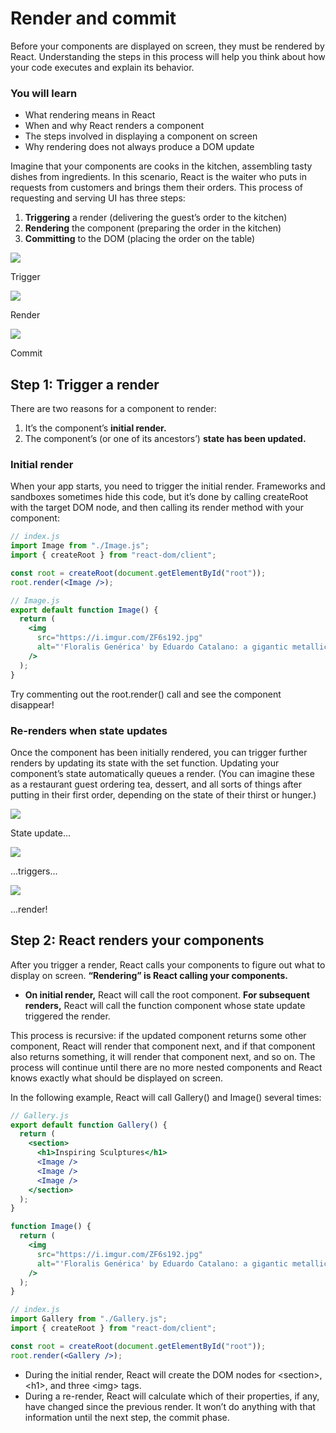 # Render and commit

Before your components are displayed on screen,
they must be rendered by React.
Understanding the steps in this process
will help you think about
how your code executes and explain its behavior.

### You will learn

- What rendering means in React
- When and why React renders a component
- The steps involved in displaying a component on screen
- Why rendering does not always produce a DOM update

Imagine that
your components are cooks in the kitchen,
assembling tasty dishes from ingredients.
In this scenario,
React is the waiter
who puts in requests from customers
and brings them their orders.
This process of requesting and serving UI has three steps:

1. <b>Triggering</b> a render
   (delivering the guest’s order to the kitchen)
2. <b>Rendering</b> the component
   (preparing the order in the kitchen)
3. <b>Committing</b> to the DOM
   (placing the order on the table)

![](https://react.dev/images/docs/illustrations/i_render-and-commit1.png)

Trigger

![](https://react.dev/images/docs/illustrations/i_render-and-commit2.png)

Render

![](https://react.dev/images/docs/illustrations/i_render-and-commit3.png)

Commit

## Step 1: Trigger a render

There are two reasons for a component to render:

1. It’s the component’s <b>initial render.</b>
2. The component’s (or one of its ancestors’) <b>state has been updated.</b>

### Initial render

When your app starts,
you need to trigger the initial render.
Frameworks and sandboxes
sometimes hide this code,
but it’s done by calling createRoot with the target DOM node,
and then calling its render method with your component:

```jsx
// index.js
import Image from "./Image.js";
import { createRoot } from "react-dom/client";

const root = createRoot(document.getElementById("root"));
root.render(<Image />);

// Image.js
export default function Image() {
  return (
    <img
      src="https://i.imgur.com/ZF6s192.jpg"
      alt="'Floralis Genérica' by Eduardo Catalano: a gigantic metallic flower sculpture with reflective petals"
    />
  );
}
```

Try commenting out the root.render() call
and see the component disappear!

### Re-renders when state updates

Once the component has been initially rendered,
you can trigger further renders
by updating its state with the set function.
Updating your component’s state automatically queues a render.
(You can imagine these
as a restaurant guest ordering
tea, dessert, and all sorts of things after putting in their first order,
depending on the state of their thirst or hunger.)

![](https://react.dev/images/docs/illustrations/i_rerender1.png)

State update...

![](https://react.dev/images/docs/illustrations/i_rerender2.png)

...triggers...

![](https://react.dev/images/docs/illustrations/i_rerender3.png)

...render!

## Step 2: React renders your components

After you trigger a render,
React calls
your components to figure out
what to display on screen.
<b>“Rendering” is
React calling your components.</b>

- <b>On initial render,</b>
  React will call the root component.
  <b>For subsequent renders,</b>
  React will call the function component
  whose state update triggered the render.

This process is recursive:
if the updated component
returns some other component,
React will render that component next,
and if that component also returns something,
it will render that component next, and so on.
The process will continue
until there are no more nested components
and React knows exactly
what should be displayed on screen.

In the following example,
React will call Gallery() and Image() several times:

```jsx
// Gallery.js
export default function Gallery() {
  return (
    <section>
      <h1>Inspiring Sculptures</h1>
      <Image />
      <Image />
      <Image />
    </section>
  );
}

function Image() {
  return (
    <img
      src="https://i.imgur.com/ZF6s192.jpg"
      alt="'Floralis Genérica' by Eduardo Catalano: a gigantic metallic flower sculpture with reflective petals"
    />
  );
}

// index.js
import Gallery from "./Gallery.js";
import { createRoot } from "react-dom/client";

const root = createRoot(document.getElementById("root"));
root.render(<Gallery />);
```

- During the initial render,
  React will create the DOM nodes for
  \<section>, \<h1>, and three \<img> tags.
- During a re-render,
  React will calculate which of their properties, if any,
  have changed since the previous render.
  It won’t do anything with
  that information until the next step, the commit phase.
